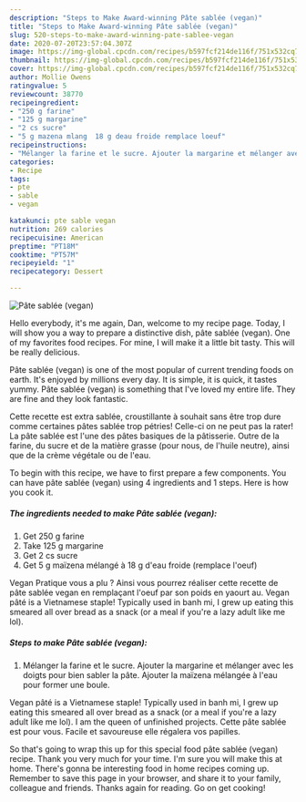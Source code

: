```yaml
---
description: "Steps to Make Award-winning Pâte sablée (vegan)"
title: "Steps to Make Award-winning Pâte sablée (vegan)"
slug: 520-steps-to-make-award-winning-pate-sablee-vegan
date: 2020-07-20T23:57:04.307Z
image: https://img-global.cpcdn.com/recipes/b597fcf214de116f/751x532cq70/pate-sablee-vegan-photo-principale-de-la-recette.jpg
thumbnail: https://img-global.cpcdn.com/recipes/b597fcf214de116f/751x532cq70/pate-sablee-vegan-photo-principale-de-la-recette.jpg
cover: https://img-global.cpcdn.com/recipes/b597fcf214de116f/751x532cq70/pate-sablee-vegan-photo-principale-de-la-recette.jpg
author: Mollie Owens
ratingvalue: 5
reviewcount: 38770
recipeingredient:
- "250 g farine"
- "125 g margarine"
- "2 cs sucre"
- "5 g mazena mlang  18 g deau froide remplace loeuf"
recipeinstructions:
- "Mélanger la farine et le sucre. Ajouter la margarine et mélanger avec les doigts pour bien sabler la pâte. Ajouter la maïzena mélangée à l&#39;eau pour former une boule."
categories:
- Recipe
tags:
- pte
- sable
- vegan

katakunci: pte sable vegan 
nutrition: 269 calories
recipecuisine: American
preptime: "PT18M"
cooktime: "PT57M"
recipeyield: "1"
recipecategory: Dessert

---
```



![Pâte sablée (vegan)](https://img-global.cpcdn.com/recipes/b597fcf214de116f/751x532cq70/pate-sablee-vegan-photo-principale-de-la-recette.jpg)

Hello everybody, it's me again, Dan, welcome to my recipe page. Today, I will show you a way to prepare a distinctive dish, pâte sablée (vegan). One of my favorites food recipes. For mine, I will make it a little bit tasty. This will be really delicious.

Pâte sablée (vegan) is one of the most popular of current trending foods on earth. It's enjoyed by millions every day. It is simple, it is quick, it tastes yummy. Pâte sablée (vegan) is something that I've loved my entire life. They are fine and they look fantastic.

Cette recette est extra sablée, croustillante à souhait sans être trop dure comme certaines pâtes sablée trop pétries! Celle-ci on ne peut pas la rater! La pâte sablée est l&#39;une des pâtes basiques de la pâtisserie. Outre de la farine, du sucre et de la matière grasse (pour nous, de l&#39;huile neutre), ainsi que de la crème végétale ou de l&#39;eau.


To begin with this recipe, we have to first prepare a few components. You can have pâte sablée (vegan) using 4 ingredients and 1 steps. Here is how you cook it.

<!--inarticleads1-->

##### The ingredients needed to make Pâte sablée (vegan):

1. Get 250 g farine
1. Take 125 g margarine
1. Get 2 cs sucre
1. Get 5 g maïzena mélangé à 18 g d&#39;eau froide (remplace l&#39;oeuf)


Vegan Pratique vous a plu ? Ainsi vous pourrez réaliser cette recette de pâte sablée vegan en remplaçant l&#39;oeuf par son poids en yaourt au. Vegan pâté is a Vietnamese staple! Typically used in banh mi, I grew up eating this smeared all over bread as a snack (or a meal if you&#39;re a lazy adult like me lol). 

<!--inarticleads2-->

##### Steps to make Pâte sablée (vegan):

1. Mélanger la farine et le sucre. Ajouter la margarine et mélanger avec les doigts pour bien sabler la pâte. Ajouter la maïzena mélangée à l&#39;eau pour former une boule.


Vegan pâté is a Vietnamese staple! Typically used in banh mi, I grew up eating this smeared all over bread as a snack (or a meal if you&#39;re a lazy adult like me lol). I am the queen of unfinished projects. Cette pâte sablée est pour vous. Facile et savoureuse elle régalera vos papilles. 

So that's going to wrap this up for this special food pâte sablée (vegan) recipe. Thank you very much for your time. I'm sure you will make this at home. There's gonna be interesting food in home recipes coming up. Remember to save this page in your browser, and share it to your family, colleague and friends. Thanks again for reading. Go on get cooking!
